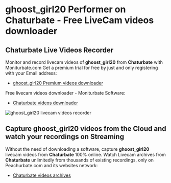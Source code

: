 # ghoost_girl20 Performer on Chaturbate - Free LiveCam videos downloader

## Chaturbate Live Videos Recorder

Monitor and record livecam videos of **ghoost_girl20** from **Chaturbate** with Moniturbate.com
Get a premium trial for free by just and only registering with your Email address:
* [ghoost_girl20 Premium videos downloader](https://moniturbate.com/request-demo-licence-key.html)

Free livecam videos downloader - Moniturbate Software:
* [Chaturbate videos downloader](https://moniturbate.com/moniturbate-download-software.html)

![ghoost_girl20 livecam videos recorder](https://peachurnet.com/templates/moniturbate-software.png)


## Capture ghoost_girl20 videos from the Cloud and watch your recordings on Streaming

Without the need of downloading a software, capture **ghoost_girl20** livecam videos from **Chaturbate** 100% online.
Watch Livecam archives from **Chaturbate** unlimitedly from thousands of existing recordings, only on Peachurbate.com and its websites network:
* [Chaturbate videos archives](https://peachurnet.com/)
